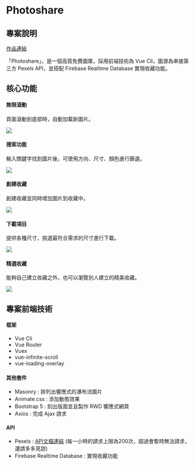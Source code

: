 # Photoshare

## 專案說明

[作品連結](https://doublesung.github.io/photoshare/)

「Photoshare」，是一個高質免費圖庫，採用前端技術為 Vue Cli，圖源為串接第三方 Pexels API，並搭配 Firebase Realtime Database 實現收藏功能。

## 核心功能

#### 無限滾動

頁面滾動到底部時，自動加載新圖片。

![](https://github.com/doublesung/photoshare/blob/gh-pages/infinite-scroll.gif)

#### 搜索功能

輸入關鍵字找到圖片後，可使用方向、尺寸、顏色進行篩選。

![](https://github.com/doublesung/photoshare/blob/gh-pages/search.gif)

#### 創建收藏

創建收藏並同時增加圖片到收藏中。

![](https://github.com/doublesung/photoshare/blob/gh-pages/add-collection.gif)

#### 下載項目

提供各種尺寸，挑選最符合需求的尺寸進行下載。

![](https://github.com/doublesung/photoshare/blob/gh-pages/download.gif)

#### 精選收藏

能夠自己建立收藏之外，也可以瀏覽別人建立的精美收藏。

![](https://github.com/doublesung/photoshare/blob/gh-pages/collection.gif)

## 專案前端技術

#### 框架

- Vue Cli
- Vue Router
- Vuex
- vue-infinite-scroll
- vue-loading-overlay

#### 其他套件

- Masonry : 排列出響應式的瀑布流圖片
- Animate.css : 添加動態效果
- Bootstrap 5 : 刻出版面並且製作 RWD 響應式網頁
- Axios : 完成 Ajax 請求

#### API

- Pexels : [API文檔連結](https://www.pexels.com/zh-tw/api/documentation/?language=javascript#photos-curated) (每一小時的請求上限為200次，超過會暫時無法請求，還請多多見諒)
- Firebase Realtime Database : 實現收藏功能
